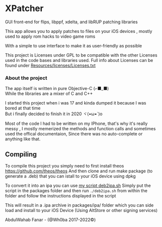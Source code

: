# XPatcher
GUI front-end for flips, libppf, xdelta, and libRUP patching libraries 

This app allows you to apply patches to files on your iOS devices , mostly used to apply rom hacks to video game roms 

With a simple to use interface to make it as user-friendly as possible 

This project is Licenses under GPL to be compatible with the other Licenses used in the code bases and libraries used.
Full info about Licenses can be found under [Resources/licenses/Licenses.txt](Resources/licenses/Licenses.txt)

### About the project

The app itself is written in pure Objective-C (⌐■_■)       
While the libraries are a mixer of C and C++

I started this project when i was 17 and kinda dumped it because I was bored at that time     
But i finally decided to finish it in 2020 ヾ(•ω•`)o 

Most of the code I had to be written on my IPhone, that's why it's really messy , I mostly memerized the methods and function calls and sometimes used the offical documentaion, Since there was no auto-complete or anything like that.

## Compiling 

To compile this project you simply need to first install theos https://github.com/theos/theos
And then clone and run make package (to generate a .deb) that you can istall to your iOS device using dpkg

To convert it into an ipa you can use [my script deb2ipa.sh](https://gist.github.com/Wh0ba/90cdb675c101e9b9eb3b80585f54b93c)
Simply put the script in the packages folder and then run `./deb2ipa.sh` from within the folder and follow the instructions displayed in the script

This will result in a .ipa archive in packages/ipa/ folder which you can side load and install to your iOS Device (Using AltStore or other signing services)


AbdulWahab Fanar - (@Wh0ba 2017-2022©)
